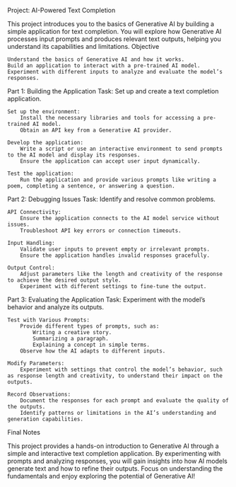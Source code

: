 Project: AI-Powered Text Completion

This project introduces you to the basics of Generative AI by building a simple application for text completion. You will explore how Generative AI processes input prompts and produces relevant text outputs, helping you understand its capabilities and limitations.
Objective

    Understand the basics of Generative AI and how it works.
    Build an application to interact with a pre-trained AI model.
    Experiment with different inputs to analyze and evaluate the model’s responses.

Part 1: Building the Application
Task: Set up and create a text completion application.

    Set up the environment:
        Install the necessary libraries and tools for accessing a pre-trained AI model.
        Obtain an API key from a Generative AI provider.

    Develop the application:
        Write a script or use an interactive environment to send prompts to the AI model and display its responses.
        Ensure the application can accept user input dynamically.

    Test the application:
        Run the application and provide various prompts like writing a poem, completing a sentence, or answering a question.

Part 2: Debugging Issues
Task: Identify and resolve common problems.

    API Connectivity:
        Ensure the application connects to the AI model service without issues.
        Troubleshoot API key errors or connection timeouts.

    Input Handling:
        Validate user inputs to prevent empty or irrelevant prompts.
        Ensure the application handles invalid responses gracefully.

    Output Control:
        Adjust parameters like the length and creativity of the response to achieve the desired output style.
        Experiment with different settings to fine-tune the output.

Part 3: Evaluating the Application
Task: Experiment with the model’s behavior and analyze its outputs.

    Test with Various Prompts:
        Provide different types of prompts, such as:
            Writing a creative story.
            Summarizing a paragraph.
            Explaining a concept in simple terms.
        Observe how the AI adapts to different inputs.

    Modify Parameters:
        Experiment with settings that control the model’s behavior, such as response length and creativity, to understand their impact on the outputs.

    Record Observations:
        Document the responses for each prompt and evaluate the quality of the outputs.
        Identify patterns or limitations in the AI’s understanding and generation capabilities.

Final Notes

This project provides a hands-on introduction to Generative AI through a simple and interactive text completion application. By experimenting with prompts and analyzing responses, you will gain insights into how AI models generate text and how to refine their outputs. Focus on understanding the fundamentals and enjoy exploring the potential of Generative AI!
